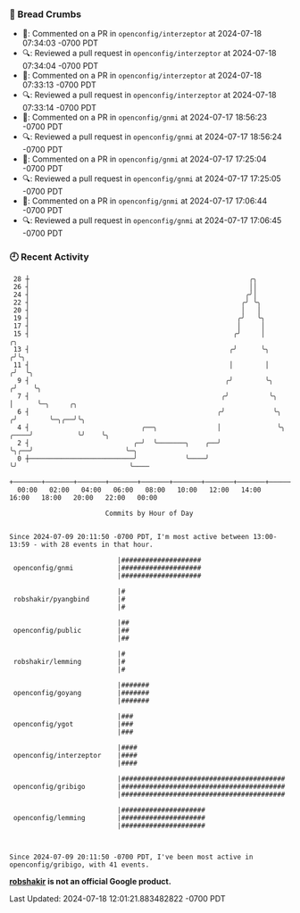 ### 🍞 Bread Crumbs

 * 💬: Commented on a PR in  `openconfig/interzeptor` at 2024-07-18 07:34:03 -0700 PDT
 * 🔍: Reviewed a pull request in  `openconfig/interzeptor` at 2024-07-18 07:34:04 -0700 PDT
 * 💬: Commented on a PR in  `openconfig/interzeptor` at 2024-07-18 07:33:13 -0700 PDT
 * 🔍: Reviewed a pull request in  `openconfig/interzeptor` at 2024-07-18 07:33:14 -0700 PDT
 * 💬: Commented on a PR in  `openconfig/gnmi` at 2024-07-17 18:56:23 -0700 PDT
 * 🔍: Reviewed a pull request in  `openconfig/gnmi` at 2024-07-17 18:56:24 -0700 PDT
 * 💬: Commented on a PR in  `openconfig/gnmi` at 2024-07-17 17:25:04 -0700 PDT
 * 🔍: Reviewed a pull request in  `openconfig/gnmi` at 2024-07-17 17:25:05 -0700 PDT
 * 💬: Commented on a PR in  `openconfig/gnmi` at 2024-07-17 17:06:44 -0700 PDT
 * 🔍: Reviewed a pull request in  `openconfig/gnmi` at 2024-07-17 17:06:45 -0700 PDT

### 🕘 Recent Activity
```
 28 ┼                                                       ╭╮
 26 ┤                                                       ││
 24 ┤                                                      ╭╯│
 22 ┤                                                     ╭╯ ╰╮
 20 ┤                                                     │   │
 19 ┤                                                    ╭╯   ╰╮
 17 ┤                                                    │     │
 15 ┤                                                   ╭╯     │                  ╭╮
 13 ┤                                                  ╭╯      ╰╮                ╭╯╰╮
 11 ┤                                                  │        │               ╭╯  ╰╮
  9 ┤                                                 ╭╯        ╰╮             ╭╯    ╰╮
  7 ┤                                                ╭╯          ╰╮            │      ╰─╮     ╭╮
  6 ┤                                               ╭╯            ╰╮          ╭╯        ╰─╮╭──╯╰╮
  4 ┤                            ╭──╮               │              ╰╮    ╭────╯           ╰╯    ╰╮
  2 ┤                          ╭─╯  ╰───────╮    ╭──╯               ╰╮╭──╯                       ╰─╮
  0 ┼──────────────────────────╯            ╰────╯                   ╰╯                            ╰────
    +───────+───────+───────+───────+───────+───────+───────+───────+───────+───────+───────+───────+────
  00:00   02:00   04:00   06:00   08:00   10:00   12:00   14:00   16:00   18:00   20:00   22:00   00:00   

						Commits by Hour of Day


Since 2024-07-09 20:11:50 -0700 PDT, I'm most active between 13:00-13:59 - with 28 events in that hour.

```



```
                           |####################
 openconfig/gnmi           |####################
                           |####################

                           |#
 robshakir/pyangbind       |#
                           |#

                           |##
 openconfig/public         |##
                           |##

                           |#
 robshakir/lemming         |#
                           |#

                           |#######
 openconfig/goyang         |#######
                           |#######

                           |###
 openconfig/ygot           |###
                           |###

                           |####
 openconfig/interzeptor    |####
                           |####

                           |#########################################
 openconfig/gribigo        |#########################################
                           |#########################################

                           |#####################
 openconfig/lemming        |#####################
                           |#####################



Since 2024-07-09 20:11:50 -0700 PDT, I've been most active in openconfig/gribigo, with 41 events.

```
**[robshakir](mailto:robjs@google.com) is not an official Google product.**  


Last Updated: 2024-07-18 12:01:21.883482822 -0700 PDT
